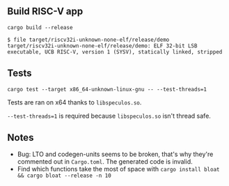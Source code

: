 ## Build RISC-V app

```console
cargo build --release
```

```console
$ file target/riscv32i-unknown-none-elf/release/demo
target/riscv32i-unknown-none-elf/release/demo: ELF 32-bit LSB executable, UCB RISC-V, version 1 (SYSV), statically linked, stripped
```

## Tests

```console
cargo test --target x86_64-unknown-linux-gnu -- --test-threads=1
```

Tests are ran on x64 thanks to `libspeculos.so`.

`--test-threads=1` is required because `libspeculos.so` isn't thread safe.

## Notes

- Bug: LTO and codegen-units seems to be broken, that's why they're commented out in `Cargo.toml`. The generated code is invalid.
- Find which functions take the most of space with `cargo install bloat && cargo bloat --release -n 10`
